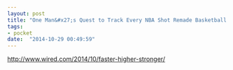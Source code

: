 ```yaml
---
layout: post
title: "One Man&#x27;s Quest to Track Every NBA Shot Remade Basketball | WIRED"
tags:
- pocket
date:  "2014-10-29 00:49:59"
---
```


http://www.wired.com/2014/10/faster-higher-stronger/

